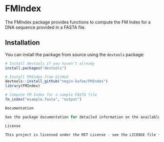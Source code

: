 # FMIndex

The FMIndex package provides functions to compute the FM Index for a DNA sequence provided in a FASTA file.

## Installation

You can install the package from source using the `devtools` package:

```r
# Install devtools if you haven't already
install.packages("devtools")

# Install FMIndex from GitHub
devtools::install_github("negin-kafee/FMIndex")
library(FMIndex)

# Compute FM Index for a sample FASTA file
fm_index("example.fasta", "output")

Documentation

See the package documentation for detailed information on the available functions and their usage.

License

This project is licensed under the MIT License - see the LICENSE file for details.
